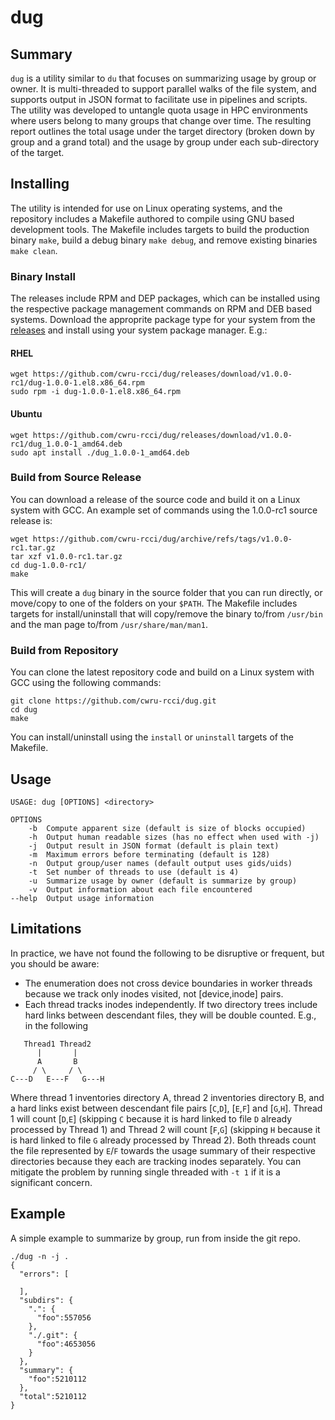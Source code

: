 # dug

## Summary
`dug` is a utility similar to `du` that focuses on summarizing usage by group or owner. It is multi-threaded to support parallel walks of the file system, and supports output in JSON format to facilitate use in pipelines and scripts. The utility was developed to untangle quota usage in HPC environments where users belong to many groups that change over time. The resulting report outlines the total usage under the target directory (broken down by group and a grand total) and the usage by group under each sub-directory of the target.

## Installing
The utility is intended for use on Linux operating systems, and the repository includes a Makefile authored to compile using GNU based development tools.
The Makefile includes targets to build the production binary `make`, build a debug binary `make debug`, and remove existing binaries `make clean`.

### Binary Install
The releases include RPM and DEP packages, which can be installed using the respective package management commands on RPM and DEB based systems.
Download the approprite package type for your system from the [releases](https://github.com/cwru-rcci/dug/releases) and install using your system package manager. E.g.:

#### RHEL
```
wget https://github.com/cwru-rcci/dug/releases/download/v1.0.0-rc1/dug-1.0.0-1.el8.x86_64.rpm
sudo rpm -i dug-1.0.0-1.el8.x86_64.rpm
```

#### Ubuntu
```
wget https://github.com/cwru-rcci/dug/releases/download/v1.0.0-rc1/dug_1.0.0-1_amd64.deb
sudo apt install ./dug_1.0.0-1_amd64.deb
```

### Build from Source Release
You can download a release of the source code and build it on a Linux system with GCC. An example set of commands using the 1.0.0-rc1 source release is:
```
wget https://github.com/cwru-rcci/dug/archive/refs/tags/v1.0.0-rc1.tar.gz
tar xzf v1.0.0-rc1.tar.gz 
cd dug-1.0.0-rc1/
make 
```
This will create a `dug` binary in the source folder that you can run directly, or move/copy to one of the folders on your `$PATH`. The Makefile
includes targets for install/uninstall that will copy/remove the binary to/from `/usr/bin` and the man page to/from `/usr/share/man/man1`.

### Build from Repository
You can clone the latest repository code and build on a Linux system with GCC using the following commands:
```
git clone https://github.com/cwru-rcci/dug.git
cd dug
make 
```
You can install/uninstall using the `install` or `uninstall` targets of the Makefile.


## Usage
```
USAGE: dug [OPTIONS] <directory>

OPTIONS
    -b  Compute apparent size (default is size of blocks occupied)
    -h  Output human readable sizes (has no effect when used with -j)
    -j  Output result in JSON format (default is plain text)
    -m  Maximum errors before terminating (default is 128)
    -n  Output group/user names (default output uses gids/uids)
    -t  Set number of threads to use (default is 4)
    -u  Summarize usage by owner (default is summarize by group)
    -v  Output information about each file encountered
--help  Output usage information
```

## Limitations
In practice, we have not found the following to be disruptive or frequent, but you should be aware:

* The enumeration does not cross device boundaries in worker threads because we track only inodes visited, not [device,inode] pairs.
* Each thread tracks inodes independently. If two directory trees include hard links between descendant files, they will be double counted. E.g., in the following

```
   Thread1 Thread2
      |       |
      A       B
     / \     / \
C---D   E---F   G---H
```
Where thread 1 inventories directory A, thread 2 inventories directory B, and a hard links exist between descendant file pairs [`C`,`D`], [`E`,`F`] and [`G`,`H`]. 
Thread 1 will count [`D`,`E`] (skipping `C` because it is hard linked to file `D` already processed by Thread 1) and 
Thread 2 will count [`F`,`G`] (skipping `H` because it is hard linked to file `G` already processed by Thread 2). 
Both threads count the file represented by `E`/`F` towards the usage summary of their respective directories because they each are tracking inodes separately. 
You can mitigate the problem by running single threaded with `-t 1` if it is a significant concern.


## Example
A simple example to summarize by group, run from inside the git repo.

```
./dug -n -j .
{
  "errors": [

  ],
  "subdirs": {
    ".": {
      "foo":557056
    },
    "./.git": {
      "foo":4653056
    }
  },
  "summary": {
    "foo":5210112
  },
  "total":5210112
}
```
